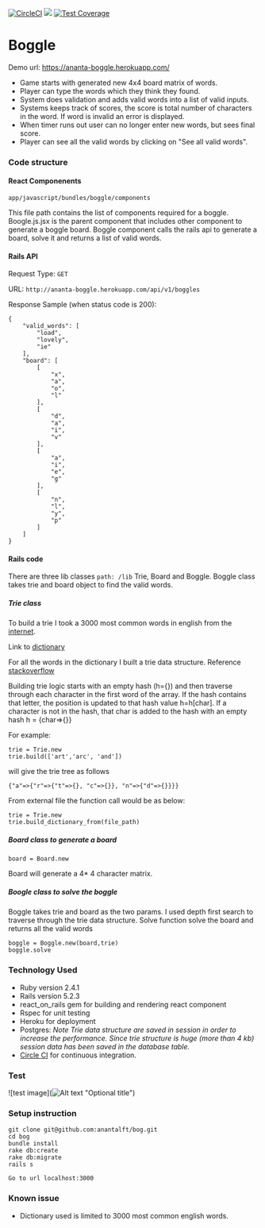 [![CircleCI](https://circleci.com/gh/anantalft/bog/tree/master.svg?style=svg)](https://circleci.com/gh/anantalft/bog/tree/master)
<a href="https://codeclimate.com/github/anantalft/bog/maintainability"><img src="https://api.codeclimate.com/v1/badges/6dc9bb6b41f96cbbc28c/maintainability" /></a>
[![Test Coverage](https://api.codeclimate.com/v1/badges/6dc9bb6b41f96cbbc28c/test_coverage)](https://codeclimate.com/github/anantalft/bog/test_coverage)

# Boggle

Demo url: https://ananta-boggle.herokuapp.com/

* Game starts with generated new 4x4 board matrix of words. 
* Player can type the words which they think they found.
* System does validation and adds valid words into a list of valid inputs. 
* Systems keeps track of scores, the score is total number of characters in the word. If word is invalid an error is displayed. 
* When timer runs out user can no longer enter new words, but sees final score.
* Player can see all the valid words by clicking on "See all valid words". 


### Code structure
#### React Componenents
```app/javascript/bundles/boggle/components```

 This file path contains the list of components required for a boggle. Boogle.js.jsx is the parent component that includes other component to generate a boggle board. Boggle component calls the rails api to generate a board, solve it and returns a list of valid words.
 
#### Rails API

Request Type: 
```GET``` 

 URL: 
 ```http://ananta-boggle.herokuapp.com/api/v1/boggles```
 
 Response Sample (when status code is 200):

 ```
 {
     "valid_words": [
         "load",
         "lovely",
         "ie"
     ],
     "board": [
         [
             "x",
             "a",
             "o",
             "l"
         ],
         [
             "d",
             "a",
             "i",
             "v"
         ],
         [
             "a",
             "i",
             "e",
             "g"
         ],
         [
             "n",
             "l",
             "y",
             "p"
         ]
     ]
 }
```

#### Rails code
There are three lib classes ```path: /lib``` Trie, Board and Boggle. Boggle class takes trie and board object to find the valid words.

##### Trie class
To build a trie I took a 3000 most common words in english from the [internet](https://www.ef.com/wwen/english-resources/english-vocabulary/top-3000-words/).

Link to [dictionary](https://github.com/anantalft/bog/blob/master/files/words.txt)

For all the words in the dictionary I built a trie data structure. Reference [stackoverflow]( https://stackoverflow.com/questions/9042426/explanation-of-ruby-code-for-building-trie-data-structures)

 Building trie logic starts with an empty hash (h={}) and then traverse through each character in the first word of the array. If the hash contains that letter, the position is updated to that hash value h=h[char]. If a character is not in the hash, that char is added to the hash with an empty hash h = {char=>{}}
  
For example:
```
trie = Trie.new
trie.build(['art','arc', 'and'])
```
will give the trie tree as follows
```
{"a"=>{"r"=>{"t"=>{}, "c"=>{}}, "n"=>{"d"=>{}}}}

```
From external file the function call would be as below:
```
trie = Trie.new
trie.build_dictionary_from(file_path)
```
##### Board class to generate a board
```
board = Board.new
```
Board will generate a 4* 4 character matrix.

##### Boogle class to solve the boggle
Boggle takes trie and board as the two params. I used depth first search to traverse through the trie data structure. Solve function solve the board and returns all the valid words
```
boggle = Boggle.new(board,trie)
boggle.solve
```
### Technology Used

* Ruby version 2.4.1
* Rails version 5.2.3
* react_on_rails gem for building and rendering react component
* Rspec for unit testing
* Heroku for deployment
* Postgres: *Note Trie data structure are saved in session in order to increase the performance. Since trie structure is huge (more than 4 kb) session data has been saved in the database table.*
* [Circle CI](https://circleci.com/) for continuous integration.

### Test
![test image](![Alt text](https://photos.google.com/share/AF1QipNPRjqoKhtbhsYYGqPdw4CO5rrOSz61uS-vye5I6sI45LXIUXURe-Klr75VSwVi9A?key=bW05cGRhaEVxbGNiWmtsWXd6bDVZY1M3VEN5X1F3) "Optional title")
### Setup instruction


```
git clone git@github.com:anantalft/bog.git
cd bog
bundle install
rake db:create
rake db:migrate
rails s

Go to url localhost:3000
```


### Known issue
* Dictionary used is limited to 3000 most common english words.

 


